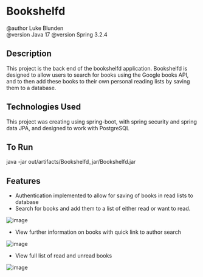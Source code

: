 # Bookshelfd
@author Luke Blunden  
@version Java 17 
@version Spring 3.2.4

## Description 
This project is the back end of the bookshelfd application. Bookshelfd is designed to allow users to search for books using the Google books API, and to then add these books to their own personal reading lists by saving them to a database.

## Technologies Used
This project was creating using spring-boot, with spring security and spring data JPA, and designed to work with PostgreSQL

## To Run
java -jar out/artifacts/Bookshelfd_jar/Bookshelfd.jar

## Features  
* Authentication implemented to allow for saving of books in read lists to database
* Search for books and add them to a list of either read or want to read. 

![image](https://github.com/user-attachments/assets/040792c5-f156-4614-bf19-7401acc03686)

* View further information on books with quick link to author search

![image](https://github.com/user-attachments/assets/2f33e85a-a6d0-4d08-9760-86d290e0b693)

* View full list of read and unread books

![image](https://github.com/user-attachments/assets/fd8b3c3d-6d2f-4afd-84d4-7a8b0afa38aa)
